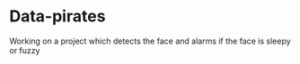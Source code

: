 # Data-pirates
Working on a project which detects the face and alarms if the face is sleepy or fuzzy
